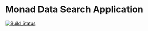 Monad Data Search Application
=============================

[![Build Status](https://travis-ci.org/ganshane/monad.svg?branch=master)](https://travis-ci.org/ganshane/monad)




